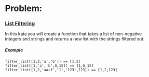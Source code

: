 # Problem:

### [List Filtering](https://www.codewars.com/kata/53dbd5315a3c69eed20002dd)

In this kata you will create a function that takes a list of non-negative integers and strings and returns a new list with the strings filtered out.

##### Example
```
filter_list([1,2,'a','b']) == [1,2]
filter_list([1,'a','b',0,15]) == [1,0,15]
filter_list([1,2,'aasf','1','123',123]) == [1,2,123]
```

